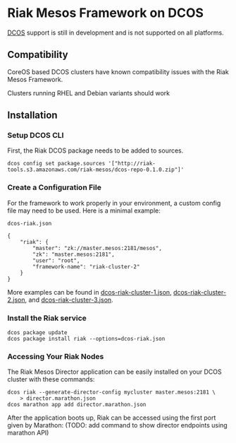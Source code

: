 # Riak Mesos Framework on DCOS

[DCOS](http://docs.mesosphere.com/) support is still in development and is not
supported on all platforms.

## Compatibility

CoreOS based DCOS clusters have known compatibility issues with the
Riak Mesos Framework.

Clusters running RHEL and Debian variants should work

## Installation

### Setup DCOS CLI

First, the Riak DCOS package needs to be added to sources.

```
dcos config set package.sources '["http://riak-tools.s3.amazonaws.com/riak-mesos/dcos-repo-0.1.0.zip"]'
```

### Create a Configuration File

For the framework to work properly in your environment, a custom config file
may need to be used. Here is a minimal example:

`dcos-riak.json`

```
{
    "riak": {
        "master": "zk://master.mesos:2181/mesos",
        "zk": "master.mesos:2181",
        "user": "root",
        "framework-name": "riak-cluster-2"
    }
}
```

More examples can be found in [dcos-riak-cluster-1.json](dcos-riak-cluster-1.json), [dcos-riak-cluster-2.json](dcos-riak-cluster-2.json), and [dcos-riak-cluster-3.json](dcos-riak-cluster-3.json).

### Install the Riak service

```
dcos package update
dcos package install riak --options=dcos-riak.json
```

### Accessing Your Riak Nodes

The Riak Mesos Director application can be easily installed on your DCOS cluster
with these commands:

```
dcos riak --generate-director-config mycluster master.mesos:2181 \
    > director.marathon.json
dcos marathon app add director.marathon.json
```

After the application boots up, Riak can be accessed using the first port given
by Marathon:
(TODO: add command to show director endpoints using marathon API)
